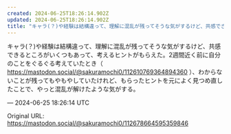 ```yaml
---
created: 2024-06-25T18:26:14.902Z
updated: 2024-06-25T18:26:14.902Z
title: "キャラ(？)や経験は結構違って、理解に混乱が残ってそうな気がするけど、共感できる[...]"
---
```


<p>キャラ(？)や経験は結構違って、理解に混乱が残ってそうな気がするけど、共感できるところがいくつもあって、考えるヒントがもらえた。2週間近く前に自分のことをぐるぐる考えていたとき（ <a href="https://mastodon.social/@sakuramochi0/112610769364894360" target="_blank" rel="nofollow noopener" translate="no"><span class="invisible">https://</span><span class="ellipsis">mastodon.social/@sakuramochi0/</span><span class="invisible">112610769364894360</span></a> ）、わからないことが残ってもやもやしていたけれど、もらったヒントを元によく見つめ直したことで、やっと混乱が解けたような気がする。</p>

&mdash; 2024-06-25 18:26:14 UTC

Original URL: https://mastodon.social/@sakuramochi0/112678664595359846
